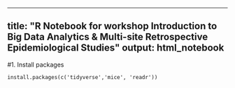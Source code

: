 
---
title: "R Notebook for workshop Introduction to Big Data Analytics & Multi-site Retrospective Epidemiological Studies"
output: html_notebook
---

#1. Install packages
```{r}
install.packages(c('tidyverse','mice', 'readr'))
